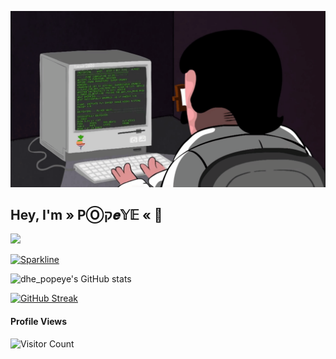 ![gif](programming.gif)

## **Hey, I'm » PⓄק𝒆𝕐𝔼 «** 👋

![](https://github.com/popeye0013/popeye0013/blob/main/banner.png)



[![Sparkline](https://stars.medv.io/popeye0013/badges.svg)](https://stars.medv.io/popeye0013/badges)

![dhe_popeye's GitHub stats](https://github-readme-stats.vercel.app/api?username=popeye0013&show_icons=true&theme=dark)

[![GitHub Streak](https://github-readme-streak-stats.herokuapp.com/?user=popeye0013&theme=dark)](https://git.io/streak-stats)

#### Profile Views
  
![Visitor Count](https://profile-counter.glitch.me/{popeye0013}/count.svg) 

